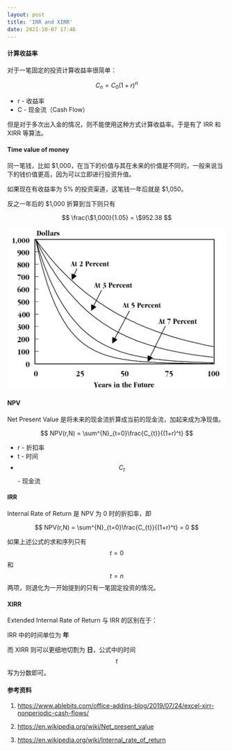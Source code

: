 ```yaml
---
layout: post
title: 'IRR and XIRR'
date: 2021-10-07 17:46
---
```


#### **计算收益率**

对于一笔固定的投资计算收益率很简单：

$$ C_{n} = C_{0}(1+r)^{n} $$

- r - 收益率
- C - 现金流（Cash Flow）

但是对于多次出入金的情况，则不能使用这种方式计算收益率。于是有了 IRR 和 XIRR 等算法。

#### **Time value of money**

同一笔钱，比如 \$1,000，在当下的价值与其在未来的价值是不同的，一般来说当下的钱价值更高，因为可以立即进行投资升值。

如果现在有收益率为 5% 的投资渠道，这笔钱一年后就是 \$1,050。

反之一年后的 \$1,000 折算到当下则只有

$$ \frac{\$1,000}{1.05} = \$952.38 $$

![Economics_of_climate_change_chapter3_discounting_curves.png](/assets/irr-and-xirr/Economics_of_climate_change_chapter3_discounting_curves.png)

#### **NPV**

Net Present Value 是将未来的现金流折算成当前的现金流，加起来成为净现值。

$$ NPV(r,N) = \sum^{N}_{t=0}\frac{C_{t}}{(1+r)^t} $$

- r - 折扣率
- t - 时间
- $$C_{t}$$ - 现金流

#### **IRR**

Internal Rate of Return 是 NPV 为 0 时的折扣率，即

$$ NPV(r,N) = \sum^{N}_{t=0}\frac{C_{t}}{(1+r)^t} = 0 $$

如果上述公式的求和序列只有 $$t=0$$ 和 $$t=n$$ 两项，则退化为一开始提到的只有一笔固定投资的情况。

#### **XIRR**

Extended Internal Rate of Return 与 IRR 的区别在于：

IRR 中的时间单位为 **年**

而 XIRR 则可以更细地切割为 **日**，公式中的时间 $$t$$ 写为分数即可。

#### **参考资料**

1. <https://www.ablebits.com/office-addins-blog/2019/07/24/excel-xirr-nonperiodic-cash-flows/>

2. <https://en.wikipedia.org/wiki/Net_present_value>

3. <https://en.wikipedia.org/wiki/Internal_rate_of_return>
